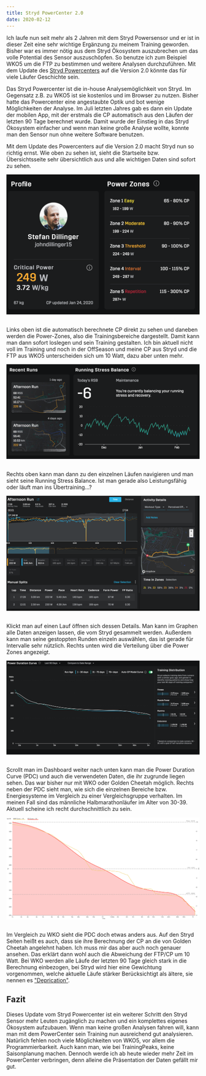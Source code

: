 ```yaml
---
title: Stryd PowerCenter 2.0
date: 2020-02-12
---
```


Ich laufe nun seit mehr als 2 Jahren mit dem Stryd Powersensor und er ist in dieser Zeit eine sehr wichtige Ergänzung zu meinem Training geworden. Bisher war es immer nötig aus dem Stryd Ökosystem auszubrechen um das volle Potential des Sensor auszuschöpfen. So benutze ich zum Beispiel WKO5 um die FTP zu bestimmen und weitere Analysen durchzuführen. Mit dem Update des <a href='https://www.stryd.com/powercenter/profile' class='external' target='_blank' rel='noopener'>Stryd Powercenters</a> auf die Version 2.0 könnte das für viele Läufer Geschichte sein.

Das Stryd Powercenter ist die in-house Analysemöglichkeit von Stryd. Im Gegensatz z.B. zu WKO5 ist sie kostenlos und im Browser zu nutzen. Bisher hatte das Powercenter eine angestaubte Optik und bot wenige Möglichkeiten der Analyse. Im Juli letzten Jahres gab es dann ein Update der mobilen App, mit der erstmals die CP automatisch aus den Läufen der letzten 90 Tage berechnet wurde. Damit wurde der Einstieg in das Stryd Ökosystem einfacher und wenn man keine große Analyse wollte, konnte man den Sensor nun ohne weitere Software benutzen.

Mit dem Update des Powercenters auf die Version 2.0 macht Stryd nun so richtig ernst. Wie oben zu sehen ist, sieht die Startseite bzw. Übersichtsseite sehr übersichtlich aus und alle wichtigen Daten sind sofort zu sehen.

[<img src='/assets/images/01_Profile.png' class='w-3/5' align='center'/>](/assets/images/01_Profile.png)<br><br>

Links oben ist die automatisch berechnete CP direkt zu sehen und daneben werden die Power-Zones, also die Trainingsbereiche dargestellt. Damit kann man dann sofort loslegen und sein Training gestalten. Ich bin aktuell nicht voll im Training und noch in der OffSeason und meine CP aus Stryd und die FTP aus WKO5 unterscheiden sich um 10 Watt, dazu aber unten mehr.

[<img src='/assets/images/02_RSB.png' class='w-3/5' align='center'/>](/assets/images/02_RSB.png)<br><br>

Rechts oben kann man dann zu den einzelnen Läufen navigieren und man sieht seine Running Stress Balance. Ist man gerade also Leistungsfähig oder läuft man ins Übertraining...?

[<img src='/assets/images/Bildschirmfoto-2020-02-12-um-20.35.30.png' class='w-4/5' align='center'/>](/assets/images/Bildschirmfoto-2020-02-12-um-20.35.30.png)<br><br>

Klickt man auf einen Lauf öffnen sich dessen Details. Man kann im Graphen alle Daten anzeigen lassen, die vom Stryd gesammelt werden. Außerdem kann man seine gestoppten Runden einzeln auswählen, das ist gerade für Intervalle sehr nützlich. Rechts unten wird die Verteilung über die Power Zones angezeigt.

[<img src='/assets/images/04_PDC_PC.png' class='w-4/5' align='center'/>](/assets/images/04_PDC_PC.png)<br><br>

Scrollt man im Dashboard weiter nach unten kann man die Power Duration Curve (PDC) und auch die verwendeten Daten, die ihr zugrunde liegen sehen. Das war bisher nur mit WKO oder Golden Cheetah möglich. Rechts neben der PDC sieht man, wie sich die einzelnen Bereiche bzw. Energiesysteme im Vergleich zu einer Vergleichsgruppe verhalten. Im meinen Fall sind das männliche Halbmarathonläufer im Alter von 30-39. Aktuell scheine ich recht durchschnittlich zu sein.

[<img src='/assets/images/03_PDC_WKO.png' class='w-4/5' align='center'/>](/assets/images/03_PDC_WKO.png)<br><br>

Im Vergleich zu WKO sieht die PDC doch etwas anders aus. Auf den Stryd Seiten heißt es auch, dass sie ihre Berechnung der CP an die von Golden Cheetah angelehnt haben. Ich muss mir das aber auch noch genauer ansehen. Das erklärt dann wohl auch die Abweichung der FTP/CP um 10 Watt. Bei WKO werden alle Läufe der letzten 90 Tage gleich stark in die Berechnung einbezogen, bei Stryd wird hier eine Gewichtung vorgenommen, welche aktuelle Läufe stärker Berücksichtigt als ältere, sie nennen es <a href='https://blog.stryd.com/2019/08/22/auto-calculated-critical-power-depreciation/' class='external' target='_blank' rel='noopener'>"Deprication"</a>.

## Fazit

Dieses Update vom Stryd Powercenter ist ein weiterer Schritt den Stryd Sensor mehr Leuten zugänglich zu machen und ein komplettes eigenes Ökosystem aufzubauen. Wenn man keine großen Analysen fahren will, kann man mit dem PowerCenter sein Training nun ausreichend gut analysieren. Natürlich fehlen noch viele Möglichkeiten von WKO5, vor allem die Programmierbarkeit. Auch kann man, wie bei TrainingPeaks, keine Saisonplanung machen. Dennoch werde ich ab heute wieder mehr Zeit im PowerCenter verbringen, denn alleine die Präsentation der Daten gefällt mir gut.<br><br>
